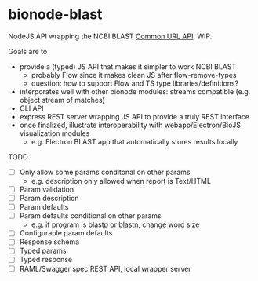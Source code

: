 # bionode-blast

NodeJS API wrapping the NCBI BLAST [Common URL API](https://ncbi.github.io/blast-cloud/dev/api.html).
WIP.

Goals are to
- provide a (typed) JS API that makes it simpler to work NCBI BLAST
  - probably Flow since it makes clean JS after flow-remove-types
  - question: how to support Flow and TS type libraries/definitions?
- interporates well with other bionode modules: streams compatible (e.g. object stream of matches)
- CLI API
- express REST server wrapping JS API to provide a truly REST interface
- once finalized, illustrate interoperability with webapp/Electron/BioJS visualization modules
  - e.g. Electron BLAST app that automatically stores results locally

TODO
- [ ] Only allow some params conditonal on other params
    - e.g. description only allowed when report is Text/HTML
- [ ] Param validation
- [ ] Param description
- [ ] Param defaults
- [ ] Param defaults conditional on other params
    - e.g. if program is blastp or blastn, change word size
- [ ] Configurable param defaults
- [ ] Response schema
- [ ] Typed params
- [ ] Typed response
- [ ] RAML/Swagger spec REST API, local wrapper server
